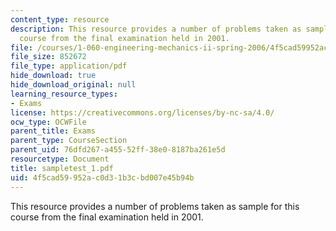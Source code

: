 ```yaml
---
content_type: resource
description: This resource provides a number of problems taken as sample for this
  course from the final examination held in 2001.
file: /courses/1-060-engineering-mechanics-ii-spring-2006/4f5cad59952ac0d31b3cbd007e45b94b_sampletest_1.pdf
file_size: 852672
file_type: application/pdf
hide_download: true
hide_download_original: null
learning_resource_types:
- Exams
license: https://creativecommons.org/licenses/by-nc-sa/4.0/
ocw_type: OCWFile
parent_title: Exams
parent_type: CourseSection
parent_uid: 76dfd267-a455-52ff-38e0-8187ba261e5d
resourcetype: Document
title: sampletest_1.pdf
uid: 4f5cad59-952a-c0d3-1b3c-bd007e45b94b
---
```

This resource provides a number of problems taken as sample for this course from the final examination held in 2001.